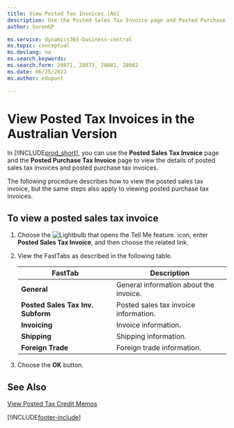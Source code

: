 ```yaml
---
title: View Posted Tax Invoices [AU]
description: Use the Posted Sales Tax Invoice page and Posted Purchase Tax Invoice page to view the details of posted sales tax invoices and posted purchase tax invoices.
author: SorenGP

ms.service: dynamics365-business-central
ms.topic: conceptual
ms.devlang: na
ms.search.keywords:
ms.search.form: 28071, 28073, 28081, 28082
ms.date: 06/25/2021
ms.author: edupont

---
```

# View Posted Tax Invoices in the Australian Version

In [!INCLUDE[prod_short](../../includes/prod_short.md)], you can use the **Posted Sales Tax Invoice** page and the **Posted Purchase Tax Invoice** page to view the details of posted sales tax invoices and posted purchase tax invoices.  

The following procedure describes how to view the posted sales tax invoice, but the same steps also apply to viewing posted purchase tax invoices.  

## To view a posted sales tax invoice  

1.  Choose the ![Lightbulb that opens the Tell Me feature.](../../media/ui-search/search_small.png "Tell me what you want to do") icon, enter **Posted Sales Tax Invoice**, and then choose the related link.  
2.  View the FastTabs as described in the following table.  

    |FastTab|Description|  
    |-------------|---------------------------------------|  
    |**General**|General information about the invoice.|  
    |**Posted Sales Tax Inv. Subform**|Posted sales tax invoice information.|  
    |**Invoicing**|Invoice information.|  
    |**Shipping**|Shipping information.|  
    |**Foreign Trade**|Foreign trade information.|  

3.  Choose the **OK** button.  

## See Also  
 [View Posted Tax Credit Memos](how-to-view-posted-tax-credit-memos.md)


[!INCLUDE[footer-include](../../includes/footer-banner.md)]